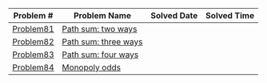 |   Problem #   | Problem Name  |  Solved Date  |  Solved Time  |
| ------------- | ------------- | ------------- | ------------- |
|   [Problem81](https://github.com/tiger1993118/ProjectEuler/blob/master/ProjectEuler/src/Problem81to90/Problem81.java)   | [Path sum: two ways](https://projecteuler.net/problem=81)  |||
|   [Problem82](https://github.com/tiger1993118/ProjectEuler/blob/master/ProjectEuler/src/Problem81to90/Problem82.java)   | [Path sum: three ways](https://projecteuler.net/problem=82)  |||
|   [Problem83](https://github.com/tiger1993118/ProjectEuler/blob/master/ProjectEuler/src/Problem81to90/Problem83.java)   | [Path sum: four ways](https://projecteuler.net/problem=83)  |||
|   [Problem84](https://github.com/tiger1993118/ProjectEuler/blob/master/ProjectEuler/src/Problem81to90/Problem84.java)   | [Monopoly odds](https://projecteuler.net/problem=84)  |||
